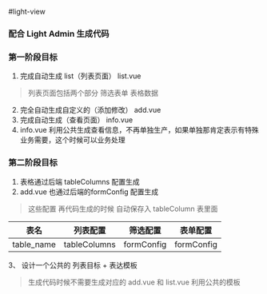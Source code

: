 #light-view

### 配合 Light Admin 生成代码


### 第一阶段目标

1. 完成自动生成 list（列表页面） list.vue

> 列表页面包括两个部分  筛选表单 表格数据

2. 完全自动生成自定义的（添加修改） add.vue
3. 完成自动生成（查看页面） info.vue
4. info.vue 利用公共生成查看信息，不再单独生产，如果单独那肯定表示有特殊业务需要，这个时候可以业务处理

### 第二阶段目标

1. 表格通过后端 tableColumns 配置生成
2. add.vue 也通过后端的formConfig 配置生成

> 这些配置 再代码生成的时候 自动保存入 tableColumn 表里面

| 表名 | 列表配置 | 筛选配置 | 表单配置 |
|------|----------|----------|----------|
| table_name | tableColumns | formConfig | formConfig |

3、 设计一个公共的 列表目标 + 表达模板

> 生成代码时候不需要生成对应的 add.vue  和 list.vue 利用公共的模板



